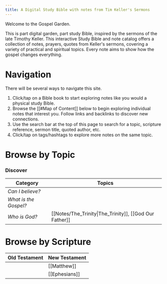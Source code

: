 ```yaml
---
title: A Digital Study Bible with notes from Tim Keller's Sermons
---
```

Welcome to the Gospel Garden. 

This is part digital garden, part study Bible, inspired by the sermons of the late Timothy Keller. This interactive Study Bible and note catalog offers a collection of notes, prayers, quotes from Keller's sermons, covering a variety of practical and spiritual topics. Every note aims to show how the gospel changes everything. 

# Navigation
There will be several ways to navigate this site. 
1. Click/tap on a Bible book to start exploring notes like you would a physical study Bible. 
2. Browse the [[#Map of Content]] below to begin exploring individual notes that interest you. Follow links and backlinks to discover new connections.
3. Use the search bar at the top of this page to search for a topic, scripture reference, sermon title, quoted author, etc. 
4. Click/tap on tags/hashtags to explore more notes on the same topic.

# Browse by Topic
### Discover

| Category              | Topics                                                 |
| --------------------- | ------------------------------------------------------ |
| *Can I believe?*      |                                                        |
| *What is the Gospel?* |                                                        |
| *Who is God?*         | [[Notes/The_Trinity\|The_Trinity]], [[God Our Father]] |
# Browse by Scripture

| Old Testament | New Testament |
| ------------- | ------------- |
|               | [[Matthew]]   |
|               | [[Ephesians]] |

